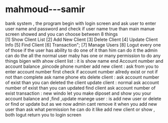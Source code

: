 # mahmoud---samir
bank system , the program begin with login screen and ask user to enter user name and password and check 
if user name true than main manue screen showed and you can choose between 8 things  
[1] Show Client List
[2] Add New Client
[3] Delete Client
[4] Update Client Info
[5] Find Client
[6] Transaction";
[7] Manage Users
[8] Logut
every one of those if the user has ability to do one of it 
than him can do it
the admin can do the all 
the normal user maby has one or many permission to do any things
bigen with ahow client list :
it is show name end Account number and account balance ,pincode phone number
add new client :
ask from you to enter account number 
first check if account number allredy exist or not 
if not than complete ask name phone ets
delete  client :
ask account number of exist than you can deleted the client 
update client : 
normal ask account number of exist than you can updated
find client 
ask account number of exist 
transaction :
new windo let you make diposet and show you your account balance and ,find ,update 
manege user :
is add new user or delete or find or update 
but as we now admin cant remove it 
when you add new user than ask what permission he can do it like add new client or show , both 
logut return you to login screen 
